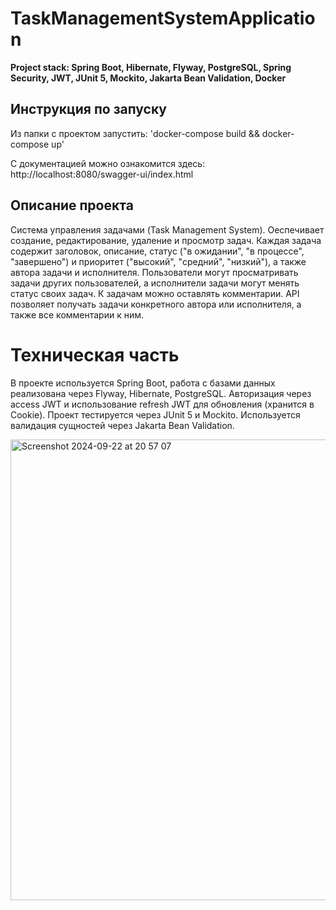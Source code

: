 # TaskManagementSystemApplication
**Project stack: Spring Boot, Hibernate, Flyway, PostgreSQL, Spring Security, JWT, JUnit 5, Mockito, Jakarta Bean Validation, Docker**

## Инструкция по запуску
Из папки с проектом запустить:
'docker-compose build && docker-compose up'

С документацией можно ознакомится здесь: http://localhost:8080/swagger-ui/index.html

## Описание проекта
Cистема управления задачами (Task Management System). Оеспечивает создание, редактирование, удаление и просмотр задач. Каждая задача содержит заголовок, описание, статус ("в ожидании", "в процессе", "завершено") и приоритет ("высокий", "средний", "низкий"), а также автора задачи и исполнителя. Пользователи могут просматривать задачи других пользователей, а исполнители задачи могут менять статус своих задач. К задачам можно оставлять комментарии.
API позволяет получать задачи конкретного автора или исполнителя, а также все комментарии к ним. 

# Техническая часть
В проекте используется Spring Boot, работа с базами данных реализована через Flyway, Hibernate, PostgreSQL. Авторизация через access JWT и использование refresh JWT для обновления (хранится в Cookie). Проект тестируется через JUnit 5 и Mockito. Используется валидация сущностей через Jakarta Bean Validation.


<img width="737" alt="Screenshot 2024-09-22 at 20 57 07" src="https://github.com/user-attachments/assets/2976ebeb-6891-4fe8-9081-003638c42daa">
